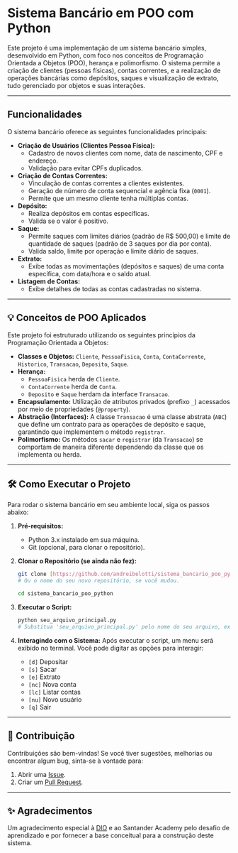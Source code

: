 # Sistema Bancário em POO com Python

Este projeto é uma implementação de um sistema bancário simples, desenvolvido em Python, com foco nos conceitos de Programação Orientada a Objetos (POO), herança e polimorfismo. O sistema permite a criação de clientes (pessoas físicas), contas correntes, e a realização de operações bancárias como depósitos, saques e visualização de extrato, tudo gerenciado por objetos e suas interações.

---

## Funcionalidades

O sistema bancário oferece as seguintes funcionalidades principais:

* **Criação de Usuários (Clientes Pessoa Física):**
    * Cadastro de novos clientes com nome, data de nascimento, CPF e endereço.
    * Validação para evitar CPFs duplicados.
* **Criação de Contas Correntes:**
    * Vinculação de contas correntes a clientes existentes.
    * Geração de número de conta sequencial e agência fixa (`0001`).
    * Permite que um mesmo cliente tenha múltiplas contas.
* **Depósito:**
    * Realiza depósitos em contas específicas.
    * Valida se o valor é positivo.
* **Saque:**
    * Permite saques com limites diários (padrão de R$ 500,00) e limite de quantidade de saques (padrão de 3 saques por dia por conta).
    * Valida saldo, limite por operação e limite diário de saques.
* **Extrato:**
    * Exibe todas as movimentações (depósitos e saques) de uma conta específica, com data/hora e o saldo atual.
* **Listagem de Contas:**
    * Exibe detalhes de todas as contas cadastradas no sistema.

---

## 💡 Conceitos de POO Aplicados

Este projeto foi estruturado utilizando os seguintes princípios da Programação Orientada a Objetos:

* **Classes e Objetos:** `Cliente`, `PessoaFisica`, `Conta`, `ContaCorrente`, `Historico`, `Transacao`, `Deposito`, `Saque`.
* **Herança:**
    * `PessoaFisica` herda de `Cliente`.
    * `ContaCorrente` herda de `Conta`.
    * `Deposito` e `Saque` herdam da interface `Transacao`.
* **Encapsulamento:** Utilização de atributos privados (prefixo `_`) acessados por meio de propriedades (`@property`).
* **Abstração (Interfaces):** A classe `Transacao` é uma classe abstrata (`ABC`) que define um contrato para as operações de depósito e saque, garantindo que implementem o método `registrar`.
* **Polimorfismo:** Os métodos `sacar` e `registrar` (da `Transacao`) se comportam de maneira diferente dependendo da classe que os implementa ou herda.

---

## 🛠️ Como Executar o Projeto

Para rodar o sistema bancário em seu ambiente local, siga os passos abaixo:

1.  **Pré-requisitos:**
    * Python 3.x instalado em sua máquina.
    * Git (opcional, para clonar o repositório).

2.  **Clonar o Repositório (se ainda não fez):**
    ```bash
    git clone [https://github.com/andreibelotti/sistema_bancario_poo_python.git](https://github.com/andreibelotti/sistema_bancario_poo_python.git)
    # Ou o nome do seu novo repositório, se você mudou.
    ```
    ```bash
    cd sistema_bancario_poo_python
    ```

3.  **Executar o Script:**
    ```bash
    python seu_arquivo_principal.py
    # Substitua 'seu_arquivo_principal.py' pelo nome do seu arquivo, ex: Sistema_bancario_desafio.py
    ```

4.  **Interagindo com o Sistema:**
    Após executar o script, um menu será exibido no terminal. Você pode digitar as opções para interagir:
    * `[d]` Depositar
    * `[s]` Sacar
    * `[e]` Extrato
    * `[nc]` Nova conta
    * `[lc]` Listar contas
    * `[nu]` Novo usuário
    * `[q]` Sair

---

## 🤝 Contribuição

Contribuições são bem-vindas! Se você tiver sugestões, melhorias ou encontrar algum bug, sinta-se à vontade para:

1.  Abrir uma [Issue](link-para-suas-issues-no-github).
2.  Criar um [Pull Request](link-para-seus-pull-requests-no-github).

---


## ✨ Agradecimentos

Um agradecimento especial à [DIO](https://www.dio.me/) e ao Santander Academy pelo desafio de aprendizado e por fornecer a base conceitual para a construção deste sistema.
